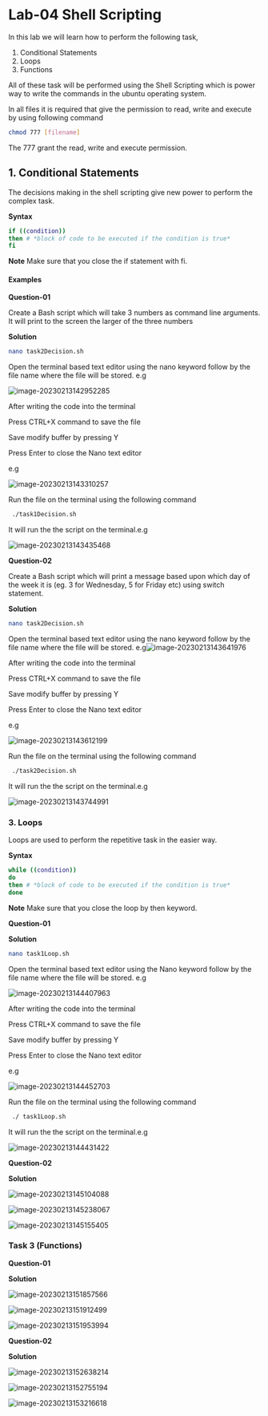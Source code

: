 # Lab-04 Shell Scripting

In this lab we will learn how to perform the following task,

1. Conditional Statements
2. Loops
3. Functions

All of these task will be performed using the Shell Scripting which is power way to write the commands in the ubuntu operating system.

In all files it is required that give the permission to read, write and execute by using following command

```bash
chmod 777 [filename]
```

 The 777 grant the  read, write and execute permission.  

## 1. Conditional Statements

The decisions making in the shell scripting give new power to perform the complex task. 

**Syntax** 

```bash
if ((condition))
then # *block of code to be executed if the condition is true*
fi
```

**Note** Make sure that you close the if statement with fi.

#### **Examples**

**Question-01**

Create a Bash script which will take 3 numbers as command line arguments. It
will print to the screen the larger of the three numbers

**Solution**

```bash
nano task2Decision.sh
```

Open the terminal based  text editor using the nano keyword follow by the file name where the  file will be stored. e.g

![image-20230213142952285](image-20230213142952285.png)

After writing the code into the terminal 

Press CTRL+X command to save the file

Save modify buffer by pressing Y 

Press Enter to close the Nano text editor

e.g

![image-20230213143310257](image-20230213143310257.png)

Run the file on the terminal using the following command 

```bash
 ./task1Decision.sh
```

It will run the the script on the terminal.e.g

![image-20230213143435468](image-20230213143435468.png)



**Question-02**

Create a Bash script which will print a message based upon which day of the
week it is (eg. 3 for Wednesday, 5 for Friday etc) using
switch statement.

**Solution**

````bash
nano task2Decision.sh
````

Open the terminal based  text editor using the nano keyword follow by the file name where the  file will be stored. e.g![image-20230213143641976](image-20230213143641976.png)

After writing the code into the terminal 

Press CTRL+X command to save the file

Save modify buffer by pressing Y 

Press Enter to close the Nano text editor

e.g

![image-20230213143612199](image-20230213143612199.png)

Run the file on the terminal using the following command 

```bash
 ./task2Decision.sh
```

It will run the the script on the terminal.e.g

![image-20230213143744991](image-20230213143744991.png)

### 3. Loops

Loops are used to perform the repetitive task in the easier way.

**Syntax** 

```bash
while ((condition))
do
then # *block of code to be executed if the condition is true*
done
```

**Note** Make sure that you close the loop by then keyword.

**Question-01**

**Solution**

````bash
nano task1Loop.sh
````

Open the terminal based  text editor using the Nano keyword follow by the file name where the  file will be stored. e.g

![image-20230213144407963](image-20230213144407963.png)

After writing the code into the terminal 

Press CTRL+X command to save the file

Save modify buffer by pressing Y 

Press Enter to close the Nano text editor

e.g

![image-20230213144452703](image-20230213144452703.png)

Run the file on the terminal using the following command 

```bash
 ./ task1Loop.sh
```

It will run the the script on the terminal.e.g

![image-20230213144431422](image-20230213144431422.png)



**Question-02**

**Solution**

![image-20230213145104088](image-20230213145104088.png)

![image-20230213145238067](image-20230213145238067.png)



![image-20230213145155405](image-20230213145155405.png)

### Task 3 (Functions)

**Question-01**

**Solution**

![image-20230213151857566](image-20230213151857566.png)

![image-20230213151912499](image-20230213151912499.png)

![image-20230213151953994](image-20230213151953994.png)

**Question-02**

**Solution**

![image-20230213152638214](image-20230213152638214.png)

![image-20230213152755194](image-20230213152755194.png)

![image-20230213153216618](image-20230213153216618.png)